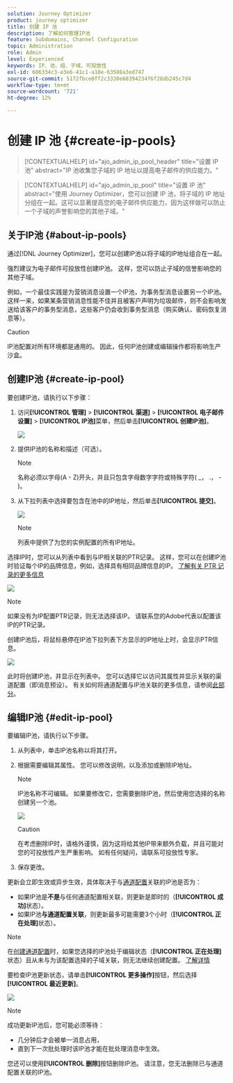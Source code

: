 ```yaml
---
solution: Journey Optimizer
product: journey optimizer
title: 创建 IP 池
description: 了解如何管理IP池
feature: Subdomains, Channel Configuration
topic: Administration
role: Admin
level: Experienced
keywords: IP、池、组、子域、可投放性
exl-id: 606334c3-e3e6-41c1-a10e-63508a3ed747
source-git-commit: 5172fbce0ff2c3330e68394234f6f28db245c7d4
workflow-type: tm+mt
source-wordcount: '721'
ht-degree: 12%

---
```


# 创建 IP 池 {#create-ip-pools}

>[!CONTEXTUALHELP]
>id="ajo_admin_ip_pool_header"
>title="设置 IP 池"
>abstract="IP 池收集您子域的 IP 地址以提高电子邮件的供应能力。"

>[!CONTEXTUALHELP]
>id="ajo_admin_ip_pool"
>title="设置 IP 池"
>abstract="使用 Journey Optimizer，您可以创建 IP 池，将子域的 IP 地址分组在一起。这可以显著提高您的电子邮件供应能力，因为这样做可以防止一个子域的声誉影响您的其他子域。"

## 关于IP池 {#about-ip-pools}

通过[!DNL Journey Optimizer]，您可以创建IP池以将子域的IP地址组合在一起。

强烈建议为电子邮件可投放性创建IP池。 这样，您可以防止子域的信誉影响您的其他子域。

例如，一个最佳实践是为营销消息设置一个IP池，为事务型消息设置另一个IP池。 这样一来，如果某条营销消息性能不佳并且被客户声明为垃圾邮件，则不会影响发送给该客户的事务型消息，这些客户仍会收到事务型消息（购买确认、密码恢复消息等）。

>[!CAUTION]
>
>IP池配置对所有环境都是通用的。 因此，任何IP池创建或编辑操作都将影响生产沙盒。

## 创建IP池 {#create-ip-pool}

要创建IP池，请执行以下步骤：

1. 访问&#x200B;**[!UICONTROL 管理]** > **[!UICONTROL 渠道]** > **[!UICONTROL 电子邮件设置]** > **[!UICONTROL IP池]**&#x200B;菜单，然后单击&#x200B;**[!UICONTROL 创建IP池]**。

   ![](assets/ip-pool-create.png)

1. 提供IP池的名称和描述（可选）。

   >[!NOTE]
   >
   >名称必须以字母(A - Z)开头，并且只包含字母数字字符或特殊字符( _， .， - )。

1. 从下拉列表中选择要包含在池中的IP地址，然后单击&#x200B;**[!UICONTROL 提交]**。

   ![](assets/ip-pool-config.png)

   >[!NOTE]
   >
   >列表中提供了为您的实例配置的所有IP地址。

选择IP时，您可以从列表中看到与IP相关联的PTR记录。 这样，您可以在创建IP池时验证每个IP的品牌信息，例如，选择具有相同品牌信息的IP。 [了解有关 PTR 记录的更多信息](ptr-records.md)

![](assets/ip-pool-ptr-record.png)

>[!NOTE]
>
>如果没有为IP配置PTR记录，则无法选择该IP。 请联系您的Adobe代表以配置该IP的PTR记录。<!--Now this only happens when first subdomain delegated to Adobe is with CNAME method.-->

创建IP池后，将鼠标悬停在IP池下拉列表下方显示的IP地址上时，会显示PTR信息。

![](assets/ip-pool-ptr-record-tooltip.png)

此时将创建IP池，并显示在列表中。 您可以选择它以访问其属性并显示关联的渠道配置（即消息预设）。 有关如何将通道配置与IP池关联的更多信息，请参阅[此部分](channel-surfaces.md)。

## 编辑IP池 {#edit-ip-pool}

要编辑IP池，请执行以下步骤。

1. 从列表中，单击IP池名称以将其打开。

1. 根据需要编辑其属性。 您可以修改说明，以及添加或删除IP地址。

   >[!NOTE]
   >
   >IP池名称不可编辑。 如果要修改它，您需要删除IP池，然后使用您选择的名称创建另一个池。

   ![](assets/ip-pool-edit.png)

   >[!CAUTION]
   >
   >在考虑删除IP时，请格外谨慎，因为这将给其他IP带来额外负载，并且可能对您的可投放性产生严重影响。 如有任何疑问，请联系可投放性专家。

1. 保存更改。

更新会立即生效或异步生效，具体取决于与[通道配置](channel-surfaces.md)关联的IP池是否为：

* 如果IP池是&#x200B;**不是**&#x200B;与任何通道配置相关联，则更新是即时的（**[!UICONTROL 成功]**&#x200B;状态）。
* 如果IP池&#x200B;**与通道配置关联**，则更新最多可能需要3个小时（**[!UICONTROL 正在处理]**&#x200B;状态）。

>[!NOTE]
>
>在[创建通道配置](channel-surfaces.md#create-channel-surface)时，如果您选择的IP池处于编辑状态（**[!UICONTROL 正在处理]**&#x200B;状态）且从未与为该配置选择的子域关联，则无法继续创建配置。 [了解详情](channel-surfaces.md#subdomains-and-ip-pools)

要检查IP池更新状态，请单击&#x200B;**[!UICONTROL 更多操作]**&#x200B;按钮，然后选择&#x200B;**[!UICONTROL 最近更新]**。

![](assets/ip-pool-recent-update.png)

>[!NOTE]
>
>成功更新IP池后，您可能必须等待：
>* 几分钟后才会被单一消息占用，
>* 直到下一次批处理时该IP池才能在批处理消息中生效。

您还可以使用&#x200B;**[!UICONTROL 删除]**&#x200B;按钮删除IP池。 请注意，您无法删除已与通道配置关联的IP池。

